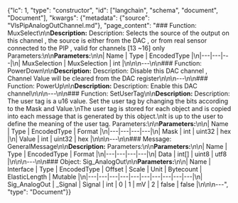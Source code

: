 {"lc": 1, "type": "constructor", "id": ["langchain", "schema", "document", "Document"], "kwargs": {"metadata": {"source": "VlsPipAnalogOutChannel.md"}, "page_content": "### Function: MuxSelect\n\n**Description:** Description: Selects the source of the output on this channel , the source is either from the DAC , or from real sensor connected to the PIP , valid for channels [13 ~16] only Parameters:\n\n**Parameters:**\n\n| Name | Type | EncodedType |\n|---|---|---|\n| MuxSelection | MuxSelection | int |\n\n\n---\n\n### Function: PowerDown\n\n**Description:** Description: Disable this DAC channel , Channel Value will be cleared from the DAC register\n\n\n---\n\n### Function: PowerUp\n\n**Description:** Description: Enable this DAC channel\n\n\n---\n\n### Function: SetUserTag\n\n**Description:** Description: The user tag is a u16 value. Set the user tag by changing the bits according to the Mask and Value.\nThe user tag is stored for each object and is copied into each message that is generated by this object.\nIt is up to the user to define the meaning of the user tag. Parameters:\n\n**Parameters:**\n\n| Name | Type | EncodedType | Format |\n|---|---|---|---|\n| Mask | int | uint32 | hex |\n| Value | int | uint32 | hex |\n\n\n---\n\n### Message: GeneralMessage\n\n**Description:** Parameters:\n\n**Parameters:**\n\n| Name | Type | EncodedType | Format |\n|---|---|---|---|\n| Data | int[] | uint8 | utf8 |\n\n\n---\n\n### Object: Sig_AnalogOut\n\n**Parameters:**\n\n| Name | Interface | Type | EncodedType | Offset | Scale | Unit | Bytecount | ElasticLength | Mutable |\n|---|---|---|---|---|---|---|---|---|---|\n| Sig_AnalogOut | _Signal | Signal | int | 0 | 1 | mV | 2 | false | false |\n\n\n---", "type": "Document"}}